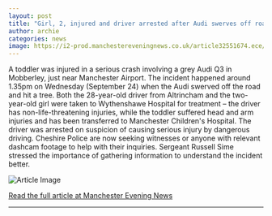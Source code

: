 ```yaml
---
layout: post
title: "Girl, 2, injured and driver arrested after Audi swerves off road and ploughs into tree"
author: archie
categories: news
image: https://i2-prod.manchestereveningnews.co.uk/article32551674.ece/ALTERNATES/s1200/0_JH_MEN_250925_MOBBERLEYJPG.jpg
---
```

A toddler was injured in a serious crash involving a grey Audi Q3 in Mobberley, just near Manchester Airport. The incident happened around 1.35pm on Wednesday (September 24) when the Audi swerved off the road and hit a tree. Both the 28-year-old driver from Altrincham and the two-year-old girl were taken to Wythenshawe Hospital for treatment – the driver has non-life-threatening injuries, while the toddler suffered head and arm injuries and has been transferred to Manchester Children's Hospital. The driver was arrested on suspicion of causing serious injury by dangerous driving. Cheshire Police are now seeking witnesses or anyone with relevant dashcam footage to help with their inquiries. Sergeant Russell Sime stressed the importance of gathering information to understand the incident better.

![Article Image](https://i2-prod.manchestereveningnews.co.uk/article32551674.ece/ALTERNATES/s1200/0_JH_MEN_250925_MOBBERLEYJPG.jpg)

[Read the full article at Manchester Evening News](https://www.manchestereveningnews.co.uk/news/greater-manchester-news/girl-2-injured-driver-arrested-32551684)

---
